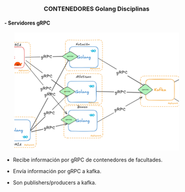 ### <div align="center">CONTENEDORES Golang Disciplinas</div>

#### - Servidores gRPC

<div align="center">
<img src=disciplines.png width=450>
</div>


* Recibe información por gRPC de contenedores de facultades.

* Envía información por gRPC a kafka.

* Son publishers/producers a kafka.